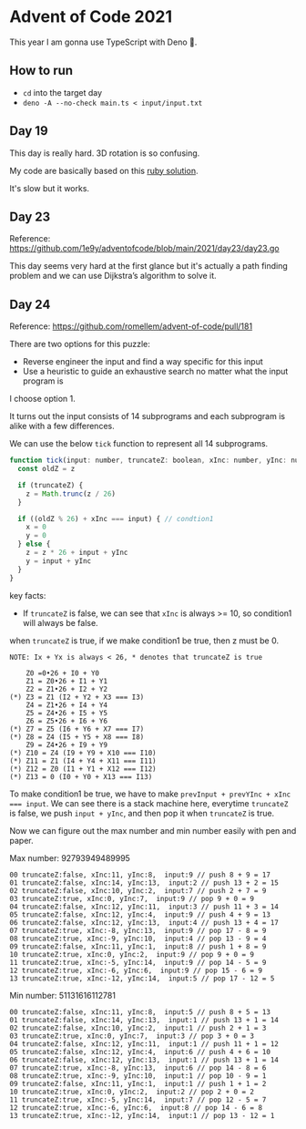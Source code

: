 # Advent of Code 2021

This year I am gonna use TypeScript with Deno 🦕.

## How to run

- `cd` into the target day
- `deno -A --no-check main.ts < input/input.txt`

## Day 19

This day is really hard. 3D rotation is so confusing.

My code are basically based on this [ruby solution](https://github.com/0x8b/advent.of.code.each/blob/main/src/2021/19.rb).

It's slow but it works.

## Day 23

Reference: https://github.com/1e9y/adventofcode/blob/main/2021/day23/day23.go

This day seems very hard at the first glance but it's actually a path finding problem and we can use Dijkstra’s algorithm to solve it.

## Day 24

Reference: https://github.com/romellem/advent-of-code/pull/181

There are two options for this puzzle:

- Reverse engineer the input and find a way specific for this input
- Use a heuristic to guide an exhaustive search no matter what the input program is

I choose option 1.

It turns out the input consists of 14 subprograms and each subprogram is alike with a few differences.

We can use the below `tick` function to represent all 14 subprograms.

```javascript
function tick(input: number, truncateZ: boolean, xInc: number, yInc: number) {
  const oldZ = z

  if (truncateZ) {
    z = Math.trunc(z / 26)
  }

  if ((oldZ % 26) + xInc === input) { // condtion1
    x = 0
    y = 0
  } else {
    z = z * 26 + input + yInc
    y = input + yInc
  }
}
```

key facts:

- If `truncateZ` is false, we can see that `xInc` is always >= 10, so condition1 will always be false.

when `truncateZ` is true, if we make condition1 be true, then z must be 0.

```
NOTE: Ix + Yx is always < 26, * denotes that truncateZ is true

    Z0 =0•26 + I0 + Y0
    Z1 = Z0•26 + I1 + Y1
    Z2 = Z1•26 + I2 + Y2
(*) Z3 = Z1 (I2 + Y2 + X3 === I3)
    Z4 = Z1•26 + I4 + Y4
    Z5 = Z4•26 + I5 + Y5
    Z6 = Z5•26 + I6 + Y6
(*) Z7 = Z5 (I6 + Y6 + X7 === I7)
(*) Z8 = Z4 (I5 + Y5 + X8 === I8)
    Z9 = Z4•26 + I9 + Y9
(*) Z10 = Z4 (I9 + Y9 + X10 === I10)
(*) Z11 = Z1 (I4 + Y4 + X11 === I11)
(*) Z12 = Z0 (I1 + Y1 + X12 === I12)
(*) Z13 = 0 (I0 + Y0 + X13 === I13)
```

To make condition1 be true, we have to make `prevInput + prevYInc + xInc === input`. We can see there is a stack machine here, everytime `truncateZ` is false, we push `input + yInc`, and then pop it when `truncateZ` is true.

Now we can figure out the max number and min number easily with pen and paper.

Max number: 92793949489995

```
00 truncateZ:false, xInc:11, yInc:8,  input:9 // push 8 + 9 = 17
01 truncateZ:false, xInc:14, yInc:13,  input:2 // push 13 + 2 = 15
02 truncateZ:false, xInc:10, yInc:2,  input:7 // push 2 + 7 = 9
03 truncateZ:true, xInc:0, yInc:7,  input:9 // pop 9 + 0 = 9
04 truncateZ:false, xInc:12, yInc:11,  input:3 // push 11 + 3 = 14
05 truncateZ:false, xInc:12, yInc:4,  input:9 // push 4 + 9 = 13
06 truncateZ:false, xInc:12, yInc:13,  input:4 // push 13 + 4 = 17
07 truncateZ:true, xInc:-8, yInc:13,  input:9 // pop 17 - 8 = 9
08 truncateZ:true, xInc:-9, yInc:10,  input:4 // pop 13 - 9 = 4
09 truncateZ:false, xInc:11, yInc:1,  input:8 // push 1 + 8 = 9
10 truncateZ:true, xInc:0, yInc:2,  input:9 // pop 9 + 0 = 9
11 truncateZ:true, xInc:-5, yInc:14,  input:9 // pop 14 - 5 = 9
12 truncateZ:true, xInc:-6, yInc:6,  input:9 // pop 15 - 6 = 9
13 truncateZ:true, xInc:-12, yInc:14,  input:5 // pop 17 - 12 = 5
```

Min number: 51131616112781

```
00 truncateZ:false, xInc:11, yInc:8,  input:5 // push 8 + 5 = 13
01 truncateZ:false, xInc:14, yInc:13,  input:1 // push 13 + 1 = 14
02 truncateZ:false, xInc:10, yInc:2,  input:1 // push 2 + 1 = 3
03 truncateZ:true, xInc:0, yInc:7,  input:3 // pop 3 + 0 = 3
04 truncateZ:false, xInc:12, yInc:11,  input:1 // push 11 + 1 = 12
05 truncateZ:false, xInc:12, yInc:4,  input:6 // push 4 + 6 = 10
06 truncateZ:false, xInc:12, yInc:13,  input:1 // push 13 + 1 = 14
07 truncateZ:true, xInc:-8, yInc:13,  input:6 // pop 14 - 8 = 6
08 truncateZ:true, xInc:-9, yInc:10,  input:1 // pop 10 - 9 = 1
09 truncateZ:false, xInc:11, yInc:1,  input:1 // push 1 + 1 = 2
10 truncateZ:true, xInc:0, yInc:2,  input:2 // pop 2 + 0 = 2
11 truncateZ:true, xInc:-5, yInc:14,  input:7 // pop 12 - 5 = 7
12 truncateZ:true, xInc:-6, yInc:6,  input:8 // pop 14 - 6 = 8
13 truncateZ:true, xInc:-12, yInc:14,  input:1 // pop 13 - 12 = 1
```

